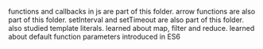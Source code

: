 functions and callbacks in js are part of this folder.
arrow functions are also part of this folder.
setInterval and setTimeout are also part of this folder.
also studied template literals.
learned about map, filter and reduce.
learned about default function parameters introduced in ES6